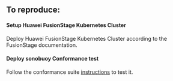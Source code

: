 ## To reproduce:

#### Setup Huawei FusionStage Kubernetes Cluster

Deploy Huawei FusionStage Kubernetes Cluster according to the FusionStage documentation.

#### Deploy sonobuoy Conformance test 

Follow the conformance suite [instructions](https://github.com/cncf/k8s-conformance/blob/master/instructions.md#running) to test it. 
